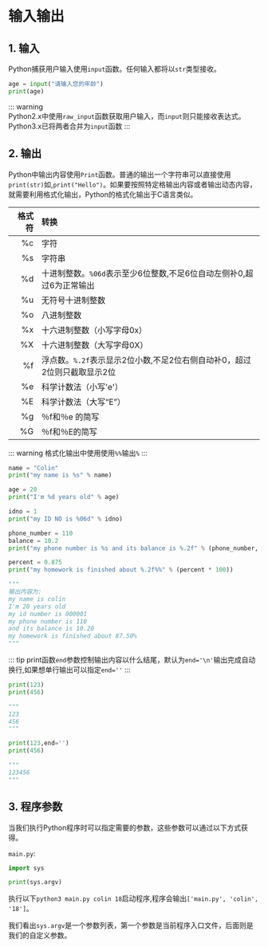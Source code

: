 # 输入输出

## 1. 输入
Python捕获用户输入使用`input`函数。任何输入都将以`str`类型接收。

```py
age = input("请输入您的年龄")
print(age)
```

::: warning  
Python2.x中使用`raw_input`函数获取用户输入，而`input`则只能接收表达式。Python3.x已将两者合并为`input`函数
:::

## 2. 输出
Python中输出内容使用`Print`函数。普通的输出一个字符串可以直接使用`print(str)`如,`print("Hello")`。如果要按照特定格输出内容或者输出动态内容，就需要利用格式化输出，Python的格式化输出于C语言类似。

格式符|转换
-:|:-
%c | 字符
%s | 字符串
%d | 十进制整数。`%06d`表示至少6位整数,不足6位自动左侧补0,超过6为正常输出
%u | 无符号十进制整数
%o | 八进制整数
%x | 十六进制整数（小写字母0x）
%X | 十六进制整数（大写字母0X）
%f | 浮点数。`%.2f`表示显示2位小数,不足2位右侧自动补0，超过2位则只截取显示2位
%e | 科学计数法（小写'e'）
%E | 科学计数法（大写“E”）
%g | ％f和％e 的简写
%G | ％f和％E的简写

::: warning 
格式化输出中使用使用`%%`输出`%`
:::

```py
name = "Colin"
print("my name is %s" % name)

age = 20
print("I'm %d years old" % age)

idno = 1
print("my ID NO is %06d" % idno)

phone_number = 110
balance = 10.2
print("my phone number is %s and its balance is %.2f" % (phone_number, balance))

percent = 0.875
print("my homework is finished about %.2f%%" % (percent * 100))

"""
输出内容为:
my name is colin
I'm 20 years old
my id number is 000001
my phone number is 110 
and its balance is 10.20
my homework is finished about 87.50%
"""
```

::: tip
print函数`end`参数控制输出内容以什么结尾，默认为`end='\n'`输出完成自动换行,如果想单行输出可以指定`end=''`
:::

```py
print(123)
print(456)

"""
123
456
"""

print(123,end='')
print(456)

"""
123456
"""
```

## 3. 程序参数

当我们执行Python程序时可以指定需要的参数，这些参数可以通过以下方式获得。

`main.py`:
```py
import sys

print(sys.argv)
```
执行以下`python3 main.py colin 18`启动程序,程序会输出`['main.py', 'colin', '18']`。

我们看出`sys.argv`是一个参数列表，第一个参数是当前程序入口文件，后面则是我们的自定义参数。
